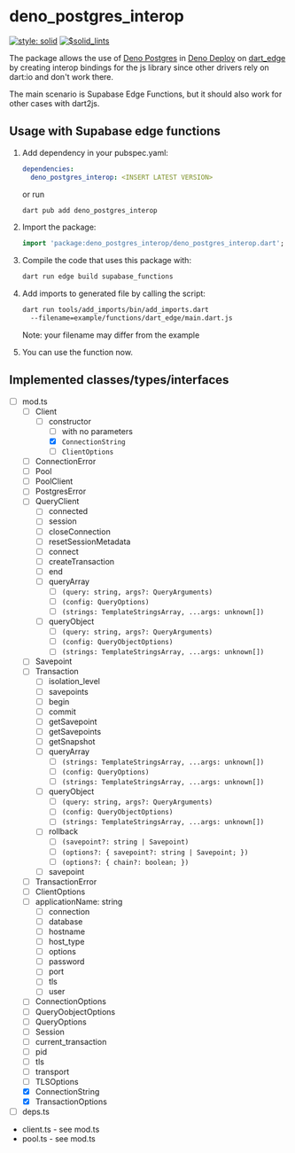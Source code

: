 # deno_postgres_interop
[![style: solid](https://img.shields.io/badge/style-solid-orange)](https://pub.dev/packages/solid_lints)
[![$solid_lints](https://nokycucwgzweensacwfy.supabase.co/functions/v1/get_project_badge?projectName=deno_postgres_interop)](https://www.worklog.ai)

The package allows the use
of [Deno Postgres](https://deno.land/x/postgres)
in [Deno Deploy](https://deno.com/deploy)
on [dart_edge](https://docs.dartedge.dev/)
by creating interop bindings for the js library
since other drivers rely on dart:io and don't work there.

The main scenario is Supabase Edge Functions, but it should also work for other cases with dart2js.

## Usage with Supabase edge functions
1. Add dependency in your pubspec.yaml:
   ```yaml
   dependencies:
     deno_postgres_interop: <INSERT LATEST VERSION>
   ```

   or run

   ```bash
   dart pub add deno_postgres_interop
   ```

2. Import the package:
   ```dart
   import 'package:deno_postgres_interop/deno_postgres_interop.dart';
   ```

3. Compile the code that uses this package with:
   ```bash
   dart run edge build supabase_functions
   ```

4. Add imports to generated file by calling the script:
   ```bash
   dart run tools/add_imports/bin/add_imports.dart
     --filename=example/functions/dart_edge/main.dart.js
   ```
   Note: your filename may differ from the example

5. You can use the function now.

## Implemented classes/types/interfaces
- [ ] mod.ts
  - [ ] Client
    - [ ] constructor
      - [ ] with no parameters
      - [x] `ConnectionString`
      - [ ] `ClientOptions`
  - [ ] ConnectionError
  - [ ] Pool
  - [ ] PoolClient
  - [ ] PostgresError
  - [ ] QueryClient
    - [ ] connected
    - [ ] session
    - [ ] closeConnection
    - [ ] resetSessionMetadata
    - [ ] connect
    - [ ] createTransaction
    - [ ] end
    - [ ] queryArray
      - [ ] `(query: string, args?: QueryArguments)`
      - [ ] `(config: QueryOptions)`
      - [ ] `(strings: TemplateStringsArray, ...args: unknown[])`
    - [ ] queryObject
      - [ ] `(query: string, args?: QueryArguments)`
      - [ ] `(config: QueryObjectOptions)`
      - [ ] `(strings: TemplateStringsArray, ...args: unknown[])`
  - [ ] Savepoint
  - [ ] Transaction
    - [ ] isolation_level
    - [ ] savepoints
    - [ ] begin
    - [ ] commit
    - [ ] getSavepoint
    - [ ] getSavepoints
    - [ ] getSnapshot
    - [ ] queryArray
      - [ ] `(strings: TemplateStringsArray, ...args: unknown[])`
      - [ ] `(config: QueryOptions)`
      - [ ] `(strings: TemplateStringsArray, ...args: unknown[])`
    - [ ] queryObject
      - [ ] `(query: string, args?: QueryArguments)`
      - [ ] `(config: QueryObjectOptions)`
      - [ ] `(strings: TemplateStringsArray, ...args: unknown[])`
    - [ ] rollback
      - [ ] `(savepoint?: string | Savepoint)`
      - [ ] `(options?: { savepoint?: string | Savepoint; })`
      - [ ] `(options?: { chain?: boolean; })`
    - [ ] savepoint
  - [ ] TransactionError
  - [ ] ClientOptions
  - [ ] applicationName: string
    - [ ] connection
    - [ ] database
    - [ ] hostname
    - [ ] host_type
    - [ ] options
    - [ ] password
    - [ ] port
    - [ ] tls
    - [ ] user
  - [ ] ConnectionOptions
  - [ ] QueryOobjectOptions
  - [ ] QueryOptions
  - [ ] Session
   - [ ] current_transaction
   - [ ] pid
   - [ ] tls
   - [ ] transport
  - [ ] TLSOptions
  - [x] ConnectionString
  - [x] TransactionOptions

- [ ] deps.ts
- client.ts - see mod.ts
- pool.ts - see mod.ts


